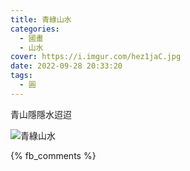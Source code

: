 ```yaml
---
title: 青綠山水
categories:
  - 國畫
  - 山水
cover: https://i.imgur.com/hez1jaC.jpg
date: 2022-09-28 20:33:20
tags:
  - 圓
---
```


青山隱隱水迢迢

![青綠山水](https://i.imgur.com/hez1jaC.jpg)

{% fb_comments %}

